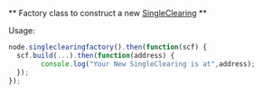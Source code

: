 ** Factory class to construct a new [SingleClearing](./singleclearing.html) **

Usage:
```javascript
node.singleclearingfactory().then(function(scf) {
  scf.build(...).then(function(address) {
		console.log("Your New SingleClearing is at",address);
  });
});
```

